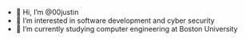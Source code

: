 - 👋 Hi, I’m @00justin
- 👀 I’m interested in software development and cyber security
- 🌱 I’m currently studying computer engineering at Boston University


<!---
00justin/00justin is a ✨ special ✨ repository because its `README.md` (this file) appears on your GitHub profile.
You can click the Preview link to take a look at your changes.
--->
